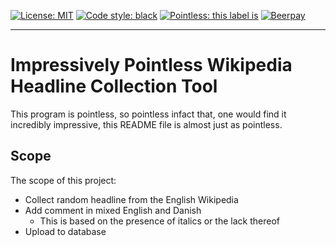 [![License: MIT](https://img.shields.io/badge/License-MIT-yellow.svg)](https://opensource.org/licenses/MIT)
[![Code style: black](https://img.shields.io/badge/code%20style-black-000000.svg)](https://github.com/ambv/black)
[![Pointless: this label is](https://img.shields.io/badge/This%20label-is%20pointless-blue.svg)](https://sandersen.co)
[![Beerpay](https://beerpay.io/QuarkMuncher/impressivelyPointlessWikipediaHeadlineCollectionTool/badge.svg?style=beer)](https://beerpay.io/QuarkMuncher/impressivelyPointlessWikipediaHeadlineCollectionTool)

------
# Impressively Pointless Wikipedia Headline Collection Tool
This program is pointless, so pointless infact that, one would find it incredibly impressive, this README file is almost just as pointless.
## Scope
The scope of this project: 
* Collect random headline from the English Wikipedia
* Add comment in mixed English and Danish
  * This is based on the presence of italics or the lack thereof
* Upload to database